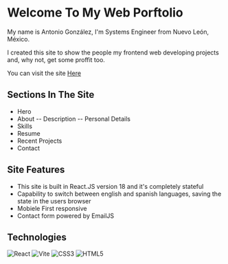 # Welcome To My Web Porftolio
My name is Antonio González, I'm Systems Engineer from Nuevo León, México.

I created this site to show the people my frontend web developing projects and, why not, get some proffit too.

You can visit the site [Here](https://antoniogonzalez.xyz)

## Sections In The Site
- Hero
- About
-- Description
-- Personal Details
- Skills
- Resume
- Recent Projects
- Contact

## Site Features
- This site is built in React.JS version 18 and it's completely stateful
- Capability to switch between english and spanish languages, saving the state in the users browser
- Mobiele First responsive
- Contact form powered by EmailJS

## Technologies
![React](https://img.shields.io/badge/react-%2320232a.svg?style=for-the-badge&logo=react&logoColor=%2361DAFB) ![Vite](https://img.shields.io/badge/vite-%23646CFF.svg?style=for-the-badge&logo=vite&logoColor=white) ![CSS3](https://img.shields.io/badge/css3-%231572B6.svg?style=for-the-badge&logo=css3&logoColor=white) ![HTML5](https://img.shields.io/badge/html5-%23E34F26.svg?style=for-the-badge&logo=html5&logoColor=white)